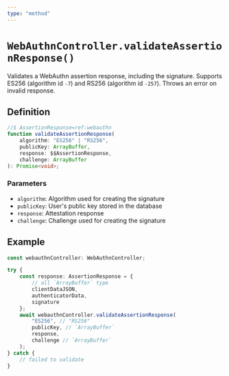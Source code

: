 ```yaml
---
type: "method"
---
```


# `WebAuthnController.validateAssertionResponse()`

Validates a WebAuthn assertion response, including the signature. Supports ES256 (algorithm id `-7`) and RS256 (algorithm id `-257`). Throws an error on invalid response.

## Definition

```ts
//$ AssertionResponse=ref:webauthn
function validateAssertionResponse(
	algorithm: "ES256" | "RS256",
	publicKey: ArrayBuffer,
	response: $$AssertionResponse,
	challenge: ArrayBuffer
): Promise<void>;
```

### Parameters

- `algorithm`: Algorithm used for creating the signature
- `publicKey`: User's public key stored in the database
- `response`: Attestation response
- `challenge`: Challenge used for creating the signature

## Example

```ts
const webauthnController: WebAuthnController;

try {
	const response: AssertionResponse = {
		// all `ArrayBuffer` type
		clientDataJSON,
		authenticatorData,
		signature
	};
	await webauthnController.validateAssertionResponse(
		"ES256", // "RS256"
		publicKey, // `ArrayBuffer`
		response,
		challenge // `ArrayBuffer`
	);
} catch {
	// failed to validate
}
```
